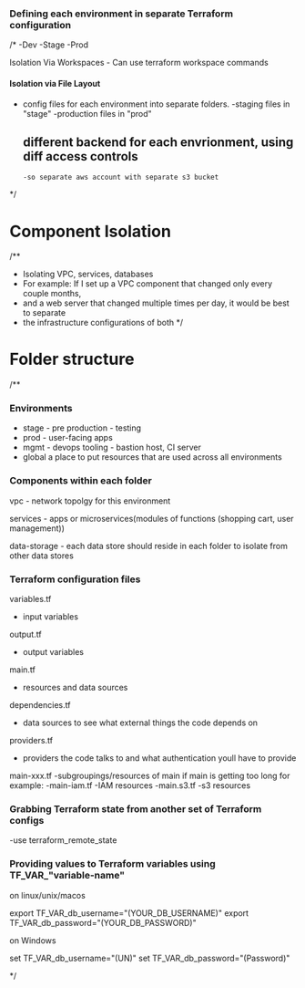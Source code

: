 ### Defining each environment in separate Terraform configuration ###

 /*
  -Dev
  -Stage
  -Prod


  Isolation Via Workspaces
    - Can use terraform workspace commands


#### Isolation via File Layout

- config files for each environment into separate folders.
  -staging files in "stage"
  -production files in "prod"

  ## different backend for each envrionment, using diff access controls
      -so separate aws account with separate s3 bucket
 */

 # Component Isolation

/**

- Isolating VPC, services, databases
- For example: If I set up a VPC component that changed only every couple months,
- and a web server that changed multiple times per day, it would be best to separate
- the infrastructure configurations of both
*/

# Folder structure

/**

### Environments

- stage - pre production - testing
- prod - user-facing apps
- mgmt - devops tooling - bastion host, CI server
- global a place to put resources that are used across all environments


### Components within each folder

vpc - network topolgy for this environment

services - apps or microservices(modules of functions (shopping cart, user management))

data-storage - each data store should reside in each folder to isolate from other data stores


### Terraform configuration files

variables.tf
 - input variables

 output.tf
 - output variables

 main.tf
 - resources and data sources

 dependencies.tf
 - data sources to see what external things the code depends on

 providers.tf
 - providers the code talks to and what authentication youll have to provide

 main-xxx.tf
 -subgroupings/resources of main if main is getting too long for example:
 -main-iam.tf
  -IAM resources
  -main.s3.tf
  -s3 resources


### Grabbing Terraform state from another set of Terraform configs

-use terraform_remote_state


### Providing values to Terraform variables using TF_VAR_"variable-name"

on linux/unix/macos

export TF_VAR_db_username="(YOUR_DB_USERNAME)"
export TF_VAR_db_password="(YOUR_DB_PASSWORD)"

on Windows

set TF_VAR_db_username="(UN)"
set TF_VAR_db_password="(Password)"

*/




